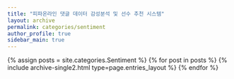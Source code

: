 ```yaml
---
title: "피파온라인 댓글 데이터 감성분석 및 선수 추천 시스템"
layout: archive
permalink: categories/sentiment
author_profile: true
sidebar_main: true
---
```


{% assign posts = site.categories.Sentiment %}
{% for post in posts %} {% include archive-single2.html type=page.entries_layout %} {% endfor %}
